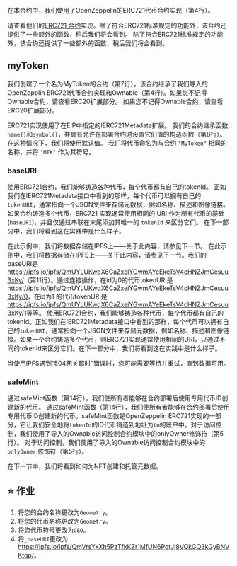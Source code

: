 在本合约中，我们使用了OpenZeppelin的ERC721代币合约实现（第4行）。

请查看他们的<a href="https://github.com/OpenZeppelin/openzeppelin-contracts/blob/master/contracts/token/ERC721/ERC721.sol" target="_blank">ERC721 合约</a>实现。除了符合ERC721标准规定的功能外，该合约还提供了一些额外的函数，稍后我们将会看到。 除了符合ERC721标准规定的功能外，该合约还提供了一些额外的函数，稍后我们将会看到。

## myToken

我们创建了一个名为MyToken的合约（第7行），该合约继承了我们导入的OpenZepplin ERC721代币合约实现和Ownable（第4行）。如果您不记得Ownable合约，请查看ERC20扩展部分。 如果您不记得Ownable合约，请查看ERC20扩展部分。

ERC721实现使用了在EIP中指定的IERC721Metadata扩展。 我们的合约继承函数`name()`和`symbol()`，并具有允许在部署合约时设置它们值的构造函数（第8行）。
在这种情况下，我们将使用默认值。 我们将代币命名为与合约 `"MyToken"` 相同的名称，并将 `"MTK"` 作为其符号。

### baseURI

使用ERC721合约，我们能够铸造各种代币，每个代币都有自己的tokenId。 正如我们在IERC721Metadata接口中看到的那样，每个代币可以拥有自己的 `tokenURI`，通常指向一个JSON文件来存储元数据，例如名称、描述和图像链接。
如果合约铸造多个代币，ERC721 实现通常使用相同的 URI 作为所有代币的基础 (`baseURI`)，并且仅通过串联在末尾添加其唯一的 `tokenId` 来区分它们。 在下一部分中，我们将看到这在实践中是什么样子。

在此示例中，我们将数据存储在IPFS上——关于此内容，请参见下一节。 在此示例中，我们将数据存储在IPFS上——关于此内容，请参见下一节。我们的baseURI是<a href="https://ipfs.io/ipfs/QmUYLUKwqX6CaZxeiYGwmAYeEkeTsV4cHNZJmCesuu3xKy/" target="_blank">https://ipfs.io/ipfs/QmUYLUKwqX6CaZxeiYGwmAYeEkeTsV4cHNZJmCesuu3xKy/</a>（第11行）。通过连接操作，在id为0的代币tokenURI是<a href="https://ipfs.io/ipfs/QmUYLUKwqX6CaZxeiYGwmAYeEkeTsV4cHNZJmCesuu3xKy/0" target="_blank">https://ipfs.io/ipfs/QmUYLUKwqX6CaZxeiYGwmAYeEkeTsV4cHNZJmCesuu3xKy/0</a>，在id为1 的代币tokenURI是<a href="https://ipfs.io/ipfs/QmUYLUKwqX6CaZxeiYGwmAYeEkeTsV4cHNZJmCesuu3xKy/1" target="_blank">https://ipfs.io/ipfs/QmUYLUKwqX6CaZxeiYGwmAYeEkeTsV4cHNZJmCesuu3xKy/1</a>等等。
使用ERC721合约，我们能够铸造各种代币，每个代币都有自己的tokenId。正如我们在IERC721Metadata接口中看到的那样，每个代币可以拥有自己的`tokenURI`，通常指向一个JSON文件来存储元数据，例如名称、描述和图像链接。如果一个合约铸造多个代币，则ERC721实现通常使用相同的URI，只通过不同的tokenId来区分它们。在下一部分中，我们将看到这在实践中是什么样子。

当使用IPFS遇到“504网关超时”错误时，您可能需要等待并重试，直到数据可用。

### safeMint

通过safeMint函数（第14行），我们使所有者能够在合约部署后使用专用代币ID创建新的代币。
通过safeMint函数（第14行），我们使所有者能够在合约部署后使用专用代币ID创建新的代币。safeMint函数是OpenZeppelin ERC721实现的一部分，它让我们安全地将`tokenId`的ID代币铸造到地址为`to`的账户中。对于访问控制，我们使用了导入的Ownable访问控制合约模块中的onlyOwner修饰符（第5行）。 对于访问控制，我们使用了导入的Ownable访问控制合约模块中的 `onlyOwner` 修饰符（第5行）。

在下一节中，我们将看到如何为NFT创建和托管元数据。

## ⭐️ 作业

1. 将您的合约名称更改为`Geometry`。
2. 将您的代币名称更改为`Geometry`。
3. 将您代币符号更改为`GEO`。
4. 将`_baseURI`更改为<a href="https://ipfs.io/ipfs/QmVrsYxXh5PzTfkKZr1MfUN6PotJj8VQkGQ3kGyBNVKtqp/" target="_blank">https://ipfs.io/ipfs/QmVrsYxXh5PzTfkKZr1MfUN6PotJj8VQkGQ3kGyBNVKtqp/</a>。
